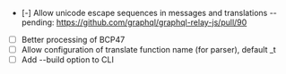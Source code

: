 - [-] Allow unicode escape sequences in messages and translations -- pending: https://github.com/graphql/graphql-relay-js/pull/90
- [ ] Better processing of BCP47
- [ ] Allow configuration of translate function name (for parser), default _t
- [ ] Add --build option to CLI
